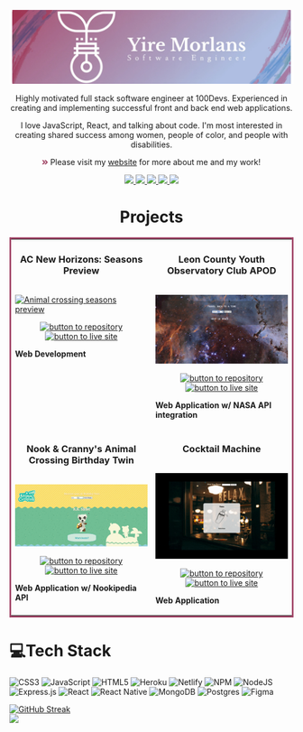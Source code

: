 <p align='center'><img src="https://github.com/yiremorlans/yiremorlans/blob/main/yire-logo.webp" alt="yire morlans logo" style="max-width: 100%;"/></p>
<p align='center'>Highly motivated full stack software engineer at 100Devs. Experienced in creating and implementing successful front and back end web applications.</p>
<p align='center'>I love JavaScript, React, and talking about code. I'm most interested in creating shared success among women, people of color, and people with disabilities.</p>
<p align='center'><img src="https://github.com/yiremorlans/yiremorlans/blob/main/fast-forward.png?raw=true" alt="arrow icon" height="10px" margin="auto" style="max-width: 100%;"> Please visit my <a href="https://yiremorlans.netlify.app/">website</a> for more about me and my work! </p>
<p align="center">
  <a href="https://yiremorlans.netlify.app" target="_blank">
    <img src="https://img.shields.io/static/v1?label=|&message=WEBSITE&color=a3496a&style=flat&logo=react&logo-color=white"/>
  </a>
  <a href="https://www.linkedin.com/in/yiremorlans/" target="_blank">
    <img src="https://img.shields.io/static/v1?label=|&message=LINKED-IN&color=a3496a&style=flat&logo=linkedin&logo-color=white"/>
  </a>
  <a href="https://twitter.com/xenaaMorph" target="_blank">
    <img src="https://img.shields.io/static/v1?label=|&message=TWITTER&color=a3496a&style=flat&logo=twitter&logo-color=white"/>
  </a>
  <a href="https://angel.co/u/yire-morlans" target="_blank">
      <img src="https://img.shields.io/static/v1?label=|&message=ANGEL-LIST&color=a3496a&style=flat&logo=angellist&logo-color=white"/>
  </a>
  <a href="#" target="_blank">
      <img src="https://img.shields.io/static/v1?label=|&message=RESUME&color=a3496a&style=flat&logo=react&logo-color=white"/>
  </a> 
</p>


<h1 align="center">Projects</h1>

<table bordercolor="#a3496a">
  
  <tr>
    <td width="50%" valign="top">
      <h3 align="center">AC New Horizons: Seasons Preview</h3>
        <br />
        <a target="_blank" href="https://yiremorlans.github.io/acnh-seasons/">
            <img src="https://github.com/yiremorlans/yiremorlans/blob/main/ac-seasons.gif" width="100%" alt="Animal crossing seasons preview"/>
        </a>
        <br />
        <p align="center">
          
  <a href="https://github.com/yiremorlans/acnh-seasons" target="_blank" rel="noreferrer">
    <img src="https://img.shields.io/badge/-repo-efefef?style=flat-square&logo=github&logoColor=a24667" alt="button to repository" height ="25px"></a> 
  <a href="https://yiremorlans.github.io/acnh-seasons/" target="_blank" rel="noreferrer">
    <img src="https://img.shields.io/badge/-live%20site-a24667?style=flat-square" alt="button to live site" height="25px"></a>
        </p>
         <p><strong>Web Development</strong></p>
    </td>
    <td width="50%" valign="top">
      <h3 align="center">Leon County Youth Observatory Club APOD</h3>
        <br />
      <a target="_blank" href="https://yiremorlans.github.io/NASA-api/">
            <img src="https://github.com/yiremorlans/yiremorlans/blob/main/nasa-data.gif" width="100%"  alt="NASA picture of day API web app"/>
        </a>
        <br />
        <p align="center">
          
  <a href="https://github.com/yiremorlans/NASA-api" target="_blank">
    <img src="https://img.shields.io/badge/-repo-efefef?style=flat-square&logo=github&logoColor=a24667" alt="button to repository" height ="25px"></a> 
  </a>
  <a href="https://yiremorlans.github.io/NASA-api/" target="_blank">
    <img src="https://img.shields.io/badge/-live%20site-a24667?style=flat-square" alt="button to live site" height="25px"></a>
  </a>
      </p>
      <p><strong>Web Application w/ NASA API integration</strong></p>
    </td>
  </tr>
  
  <tr>
    <td width="50%" valign="top">
      <h3 align="center">Nook & Cranny's Animal Crossing Birthday Twin</h3>
      <br />
        <a target="_blank" href="https://yiremorlans.github.io/ac-birthdaytwin/">
          <img src="https://github.com/yiremorlans/yiremorlans/blob/main/birthday-twin.gif" width="100%" alt="Animal crossing birthday twin finder"/>
        </a>
      <br />
        <p align="center">
  <a href="https://github.com/yiremorlans/ac-birthdaytwin" target="_blank">
    <img src="https://img.shields.io/badge/-repo-efefef?style=flat-square&logo=github&logoColor=a24667" alt="button to repository" height ="25px"></a> 
  </a>
  <a href="https://yiremorlans.github.io/ac-birthdaytwin/" target="_blank">
    <img src="https://img.shields.io/badge/-live%20site-a24667?style=flat-square" alt="button to live site" height="25px"></a>
  </a>
      </p>
        <p><strong>Web Application w/ Nookipedia API</strong></p>
    </td>
    <td width="50%" valign="top">
      <h3 align="center">Cocktail Machine</h3>
        <br />
        <a target="_blank" href="https://cocktail-machine.netlify.app/">
          <img src="https://github.com/yiremorlans/yiremorlans/blob/main/cocktail-generator.gif" width="100%" alt="cocktail generator"/>
        </a>
        <br />
        <p align="center">
          
  <a href="https://github.com/yiremorlans/cocktail-machine" target="_blank">
  <img src="https://img.shields.io/badge/-repo-efefef?style=flat-square&logo=github&logoColor=a24667" alt="button to repository" height ="25px"></a> 
  </a>
  <a href="https://cocktail-machine.netlify.app/" target="_blank">
    <img src="https://img.shields.io/badge/-live%20site-a24667?style=flat-square" alt="button to live site" height="25px"></a>
      </p>
        <p><strong>Web Application</strong></p>
    </td>
  </tr>
</table>

# 💻Tech Stack
![CSS3](https://img.shields.io/badge/css3-%231572B6.svg?style=flat&logo=css3&logoColor=white) ![JavaScript](https://img.shields.io/badge/javascript-%23323330.svg?style=flat&logo=javascript&logoColor=%23F7DF1E) ![HTML5](https://img.shields.io/badge/html5-%23E34F26.svg?style=flat&logo=html5&logoColor=white) ![Heroku](https://img.shields.io/badge/heroku-%23430098.svg?style=flat&logo=heroku&logoColor=white) ![Netlify](https://img.shields.io/badge/netlify-%23000000.svg?style=flat&logo=netlify&logoColor=#00C7B7) ![NPM](https://img.shields.io/badge/NPM-%23000000.svg?style=flat&logo=npm&logoColor=white) ![NodeJS](https://img.shields.io/badge/node.js-6DA55F?style=flat&logo=node.js&logoColor=white) ![Express.js](https://img.shields.io/badge/express.js-%23404d59.svg?style=flat&logo=express&logoColor=%2361DAFB) ![React](https://img.shields.io/badge/react-%2320232a.svg?style=flat&logo=react&logoColor=%2361DAFB) ![React Native](https://img.shields.io/badge/react_native-%2320232a.svg?style=flat&logo=react&logoColor=%2361DAFB) ![MongoDB](https://img.shields.io/badge/MongoDB-%234ea94b.svg?style=flat&logo=mongodb&logoColor=white) ![Postgres](https://img.shields.io/badge/postgres-%23316192.svg?style=flat&logo=postgresql&logoColor=white) 	![Figma](https://img.shields.io/badge/figma-%23F24E1E.svg?style=flat&logo=figma&logoColor=white)
 <br>

  
 [![GitHub Streak](http://github-readme-streak-stats.herokuapp.com?user=yiremorlans&theme=tokyonight&date_format=M%20j%5B%2C%20Y%5D&background=DD272700)](https://git.io/streak-stats)
 <br/>
   <img src="https://www.codewars.com/users/XenaaMorph%20/badges/small">
